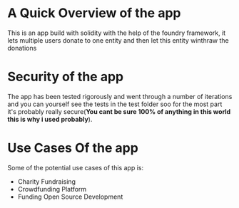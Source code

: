 # A Quick Overview of the app
This is an app build with solidity with the help of the foundry framework, it lets multiple users donate to one entity and then let this entity winthraw the donations 

# Security of the app
The app has been tested rigorously and went through a number of iterations and you can yourself see the tests in the test folder soo for the most part it's probably really secure(**You cant be sure 100% of anything in this world this is why i used probably**).

# Use Cases Of the app
Some of the potential use cases of this app is:
- Charity Fundraising
- Crowdfunding Platform
- Funding Open Source Development

